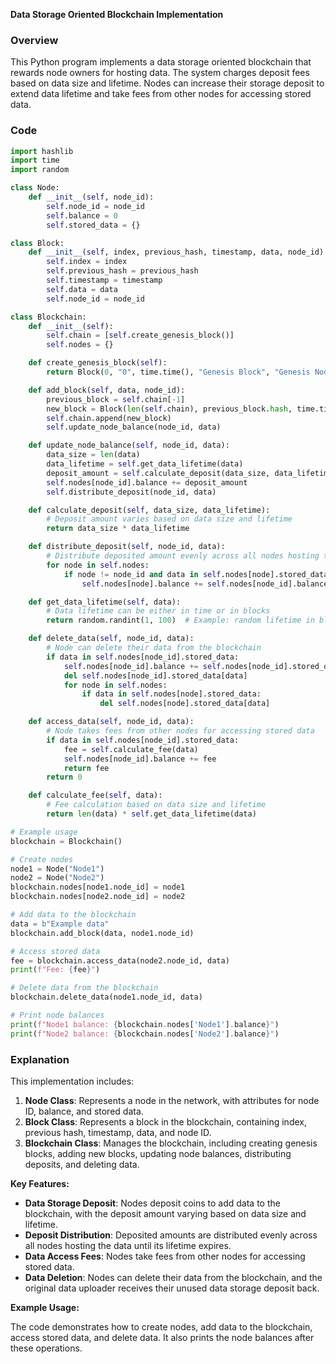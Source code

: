 **Data Storage Oriented Blockchain Implementation**

### Overview

This Python program implements a data storage oriented blockchain that rewards node owners for hosting data. The system charges deposit fees based on data size and lifetime. Nodes can increase their storage deposit to extend data lifetime and take fees from other nodes for accessing stored data.

### Code

```python
import hashlib
import time
import random

class Node:
    def __init__(self, node_id):
        self.node_id = node_id
        self.balance = 0
        self.stored_data = {}

class Block:
    def __init__(self, index, previous_hash, timestamp, data, node_id):
        self.index = index
        self.previous_hash = previous_hash
        self.timestamp = timestamp
        self.data = data
        self.node_id = node_id

class Blockchain:
    def __init__(self):
        self.chain = [self.create_genesis_block()]
        self.nodes = {}

    def create_genesis_block(self):
        return Block(0, "0", time.time(), "Genesis Block", "Genesis Node")

    def add_block(self, data, node_id):
        previous_block = self.chain[-1]
        new_block = Block(len(self.chain), previous_block.hash, time.time(), data, node_id)
        self.chain.append(new_block)
        self.update_node_balance(node_id, data)

    def update_node_balance(self, node_id, data):
        data_size = len(data)
        data_lifetime = self.get_data_lifetime(data)
        deposit_amount = self.calculate_deposit(data_size, data_lifetime)
        self.nodes[node_id].balance += deposit_amount
        self.distribute_deposit(node_id, data)

    def calculate_deposit(self, data_size, data_lifetime):
        # Deposit amount varies based on data size and lifetime
        return data_size * data_lifetime

    def distribute_deposit(self, node_id, data):
        # Distribute deposited amount evenly across all nodes hosting the data
        for node in self.nodes:
            if node != node_id and data in self.nodes[node].stored_data:
                self.nodes[node].balance += self.nodes[node_id].balance // len(self.nodes)

    def get_data_lifetime(self, data):
        # Data lifetime can be either in time or in blocks
        return random.randint(1, 100)  # Example: random lifetime in blocks

    def delete_data(self, node_id, data):
        # Node can delete their data from the blockchain
        if data in self.nodes[node_id].stored_data:
            self.nodes[node_id].balance += self.nodes[node_id].stored_data[data]
            del self.nodes[node_id].stored_data[data]
            for node in self.nodes:
                if data in self.nodes[node].stored_data:
                    del self.nodes[node].stored_data[data]

    def access_data(self, node_id, data):
        # Node takes fees from other nodes for accessing stored data
        if data in self.nodes[node_id].stored_data:
            fee = self.calculate_fee(data)
            self.nodes[node_id].balance += fee
            return fee
        return 0

    def calculate_fee(self, data):
        # Fee calculation based on data size and lifetime
        return len(data) * self.get_data_lifetime(data)

# Example usage
blockchain = Blockchain()

# Create nodes
node1 = Node("Node1")
node2 = Node("Node2")
blockchain.nodes[node1.node_id] = node1
blockchain.nodes[node2.node_id] = node2

# Add data to the blockchain
data = b"Example data"
blockchain.add_block(data, node1.node_id)

# Access stored data
fee = blockchain.access_data(node2.node_id, data)
print(f"Fee: {fee}")

# Delete data from the blockchain
blockchain.delete_data(node1.node_id, data)

# Print node balances
print(f"Node1 balance: {blockchain.nodes['Node1'].balance}")
print(f"Node2 balance: {blockchain.nodes['Node2'].balance}")
```

### Explanation

This implementation includes:

1.  **Node Class**: Represents a node in the network, with attributes for node ID, balance, and stored data.
2.  **Block Class**: Represents a block in the blockchain, containing index, previous hash, timestamp, data, and node ID.
3.  **Blockchain Class**: Manages the blockchain, including creating genesis blocks, adding new blocks, updating node balances, distributing deposits, and deleting data.

**Key Features:**

*   **Data Storage Deposit**: Nodes deposit coins to add data to the blockchain, with the deposit amount varying based on data size and lifetime.
*   **Deposit Distribution**: Deposited amounts are distributed evenly across all nodes hosting the data until its lifetime expires.
*   **Data Access Fees**: Nodes take fees from other nodes for accessing stored data.
*   **Data Deletion**: Nodes can delete their data from the blockchain, and the original data uploader receives their unused data storage deposit back.

**Example Usage:**

The code demonstrates how to create nodes, add data to the blockchain, access stored data, and delete data. It also prints the node balances after these operations.